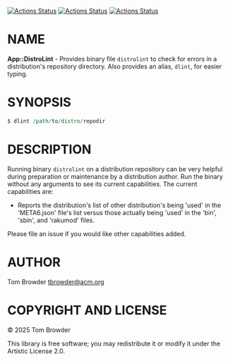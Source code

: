 [![Actions Status](https://github.com/tbrowder/App-DistroLint/actions/workflows/linux.yml/badge.svg)](https://github.com/tbrowder/App-DistroLint/actions) [![Actions Status](https://github.com/tbrowder/App-DistroLint/actions/workflows/macos.yml/badge.svg)](https://github.com/tbrowder/App-DistroLint/actions) [![Actions Status](https://github.com/tbrowder/App-DistroLint/actions/workflows/windows.yml/badge.svg)](https://github.com/tbrowder/App-DistroLint/actions)

NAME
====

**App::DistroLint** - Provides binary file `distrolint` to check for errors in a distribution's repository directory. Also provides an alias, `dlint`, for easier typing.

SYNOPSIS
========

```raku
$ dlint /path/to/distro/repodir
```

DESCRIPTION
===========

Running binary `distrolint` on a distribution repository can be very helpful during preparation or maintenance by a distribution author. Run the binary without any arguments to see its current capabilities. The current capabilities are:

  * Reports the distribution's list of other distribution's being 'used' in the 'META6.json' file's list versus those actually being 'used' in the 'bin', 'sbin', and 'rakumod' files.

Please file an issue if you would like other capabilities added.

AUTHOR
======

Tom Browder <tbrowder@acm.org>

COPYRIGHT AND LICENSE
=====================

© 2025 Tom Browder

This library is free software; you may redistribute it or modify it under the Artistic License 2.0.

